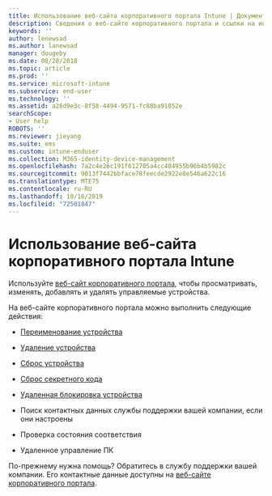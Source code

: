 ```yaml
---
title: Использование веб-сайта корпоративного портала Intune | Документы Майкрософт
description: Сведения о веб-сайте корпоративного портала и ссылки на инструкции по выполнению задач, которые можно выполнять на этом веб-сайте
keywords: ''
author: lenewsad
ms.author: lanewsad
manager: dougeby
ms.date: 08/28/2018
ms.topic: article
ms.prod: ''
ms.service: microsoft-intune
ms.subservice: end-user
ms.technology: ''
ms.assetid: a26d9e3c-8f58-4494-9571-fc88ba91852e
searchScope:
- User help
ROBOTS: ''
ms.reviewer: jieyang
ms.suite: ems
ms.custom: intune-enduser
ms.collection: M365-identity-device-management
ms.openlocfilehash: 7a2c4e26c191f612705a4cc404955b96b4b5982c
ms.sourcegitcommit: 9013f7442bbface78feecde2922e8e546a622c16
ms.translationtype: MTE75
ms.contentlocale: ru-RU
ms.lasthandoff: 10/16/2019
ms.locfileid: "72501847"
---
```

# <a name="using-the-intune-company-portal-website"></a>Использование веб-сайта корпоративного портала Intune
Используйте [веб-сайт корпоративного портала](https://portal.manage.microsoft.com), чтобы просматривать, изменять, добавлять и удалять управляемые устройства.

На веб-сайте корпоративного портала можно выполнить следующие действия:

- [Переименование устройства](rename-your-device-cpwebsite.md)

- [Удаление устройства](remove-your-device-cpwebsite.md)

- [Сброс устройства](reset-erase-your-device-cpwebsite.md)

- [Сброс секретного кода](reset-your-passcode-cpwebsite.md)

- [Удаленная блокировка устройства](remote-lock-your-device-cpwebsite.md)

- Поиск контактных данных службы поддержки вашей компании, если они настроены

- Проверка состояния соответствия

- Удаленное управление ПК

По-прежнему нужна помощь? Обратитесь в службу поддержки вашей компании. Его контактные данные доступны на [веб-сайте корпоративного портала](https://go.microsoft.com/fwlink/?linkid=2010980).

